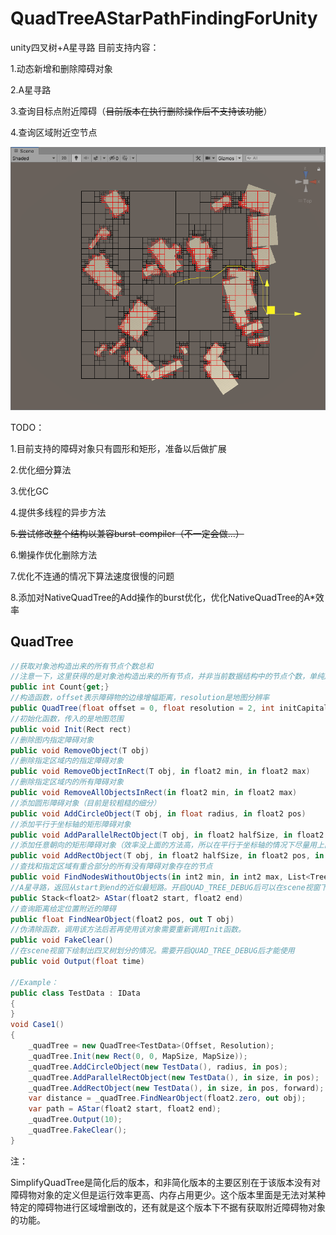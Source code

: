 # QuadTreeAStarPathFindingForUnity
unity四叉树+A星寻路
目前支持内容：

  1.动态新增和删除障碍对象
  
  2.A星寻路
  
  3.查询目标点附近障碍（~~目前版本在执行删除操作后不支持该功能~~）
  
  4.查询区域附近空节点

![avatar](screenshot2.png)

TODO：
  
  1.目前支持的障碍对象只有圆形和矩形，准备以后做扩展
  
  2.优化细分算法
  
  3.优化GC
  
  4.提供多线程的异步方法
  
  ~~5.尝试修改整个结构以兼容burst-compiler（不一定会做...）~~
  
  6.懒操作优化删除方法
   
  7.优化不连通的情况下算法速度很慢的问题
  
  8.添加对NativeQuadTree的Add操作的burst优化，优化NativeQuadTree的A*效率

## QuadTree

```c#
//获取对象池构造出来的所有节点个数总和
//注意一下，这里获得的是对象池构造出来的所有节点，并非当前数据结构中的节点个数，单纯用来估算内存开销。
public int Count{get;}
//构造函数，offset表示障碍物的边缘增幅距离，resolution是地图分辨率
public QuadTree(float offset = 0, float resolution = 2, int initCapital = 1)
//初始化函数，传入的是地图范围
public void Init(Rect rect)
//删除图内指定障碍对象
public void RemoveObject(T obj)
//删除指定区域内的指定障碍对象
public void RemoveObjectInRect(T obj, in float2 min, in float2 max)
//删除指定区域内的所有障碍对象
public void RemoveAllObjectsInRect(in float2 min, in float2 max)
//添加圆形障碍对象（目前是较粗糙的细分）
public void AddCircleObject(T obj, in float radius, in float2 pos)
//添加平行于坐标轴的矩形障碍对象
public void AddParallelRectObject(T obj, in float2 halfSize, in float2 pos)
//添加任意朝向的矩形障碍对象（效率没上面的方法高，所以在平行于坐标轴的情况下尽量用上面的方法）
public void AddRectObject(T obj, in float2 halfSize, in float2 pos, in float2 forward)
//查找和指定区域有重合部分的所有没有障碍对象存在的节点
public void FindNodesWithoutObjects(in int2 min, in int2 max, List<TreeNode<T>> nodes)
//A星寻路，返回从start到end的近似最短路。开启QUAD_TREE_DEBUG后可以在scene视窗下看到寻路路径
public Stack<float2> AStar(float2 start, float2 end)
//查询距离给定位置附近的障碍
public float FindNearObject(float2 pos, out T obj)
//伪清除函数，调用该方法后若再使用该对象需要重新调用Init函数。
public void FakeClear()
//在scene视窗下绘制出四叉树划分的情况。需要开启QUAD_TREE_DEBUG后才能使用
public void Output(float time)

//Example：
public class TestData : IData
{
}
void Case1()
{
    _quadTree = new QuadTree<TestData>(Offset, Resolution);
    _quadTree.Init(new Rect(0, 0, MapSize, MapSize));
    _quadTree.AddCircleObject(new TestData(), radius, in pos);
    _quadTree.AddParallelRectObject(new TestData(), in size, in pos);
    _quadTree.AddRectObject(new TestData(), in size, in pos, forward);
    var distance = _quadTree.FindNearObject(float2.zero, out obj);
    var path = AStar(float2 start, float2 end);
    _quadTree.Output(10);
    _quadTree.FakeClear();
}
```

注：
  
  SimplifyQuadTree是简化后的版本，和非简化版本的主要区别在于该版本没有对障碍物对象的定义但是运行效率更高、内存占用更少。这个版本里面是无法对某种特定的障碍物进行区域增删改的，还有就是这个版本下不据有获取附近障碍物对象的功能。
